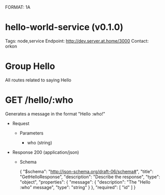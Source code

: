 FORMAT: 1A

# hello-world-service (v0.1.0)

Tags: node,service 
Endpoint: http://dev.server.at.home/3000 
Contact: orkon 

# Group Hello

All routes related to saying Hello

# GET /hello/:who

Generates a message in the format "Hello :who!"

+ Request

    + Parameters

        + who (string)

+ Response 200 (application/json)

    + Schema

        {
          "$schema": "http://json-schema.org/draft-06/schema#",
          "title": "GetHelloResponse",
          "description": "Describe the response",
          "type": "object",
          "properties": {
            "message": {
              "description": "The \"Hello :who\" message",
              "type": "string"
            }
          },
          "required": [
            "id"
          ]
        }

